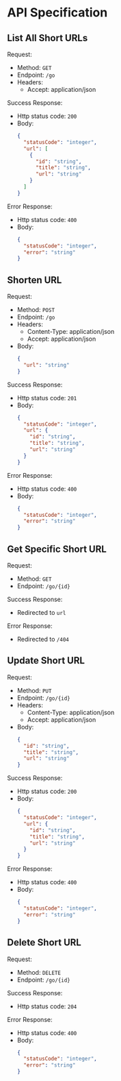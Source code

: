# API Specification

## List All Short URLs

Request:

- Method: `GET`
- Endpoint: `/go`
- Headers:
  - Accept: application/json

Success Response:

- Http status code: `200`
- Body:
  ```json
  {
    "statusCode": "integer",
    "url": [
      {
        "id": "string",
        "title": "string",
        "url": "string"
      }
    ]
  }
  ```

Error Response:

- Http status code: `400`
- Body:
  ```json
  {
    "statusCode": "integer",
    "error": "string"
  }
  ```

## Shorten URL

Request:

- Method: `POST`
- Endpoint: `/go`
- Headers:
  - Content-Type: application/json
  - Accept: application/json
- Body:
  ```json
  {
    "url": "string"
  }
  ```

Success Response:

- Http status code: `201`
- Body:
  ```json
  {
    "statusCode": "integer",
    "url": {
      "id": "string",
      "title": "string",
      "url": "string"
    }
  }
  ```

Error Response:

- Http status code: `400`
- Body:
  ```json
  {
    "statusCode": "integer",
    "error": "string"
  }
  ```

## Get Specific Short URL

Request:

- Method: `GET`
- Endpoint: `/go/{id}`

Success Response:

- Redirected to `url`

Error Response:

- Redirected to `/404`

## Update Short URL

Request:

- Method: `PUT`
- Endpoint: `/go/{id}`
- Headers:
  - Content-Type: application/json
  - Accept: application/json
- Body:
  ```json
  {
    "id": "string",
    "title": "string",
    "url": "string"
  }
  ```

Success Response:

- Http status code: `200`
- Body:
  ```json
  {
    "statusCode": "integer",
    "url": {
      "id": "string",
      "title": "string",
      "url": "string"
    }
  }
  ```

Error Response:

- Http status code: `400`
- Body:
  ```json
  {
    "statusCode": "integer",
    "error": "string"
  }
  ```

## Delete Short URL

Request:

- Method: `DELETE`
- Endpoint: `/go/{id}`

Success Response:

- Http status code: `204`

Error Response:

- Http status code: `400`
- Body:
  ```json
  {
    "statusCode": "integer",
    "error": "string"
  }
  ```
